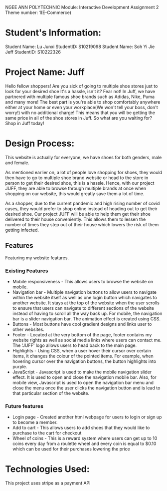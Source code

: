 NGEE ANN POLYTECHNIC
Module: Interactive Development
Assignment 2
Theme number: 1(E-Commerce)


# Student's Information:
Student Name: Lu Junxi
StudentID: S10219098
Student Name: Soh Yi Jie Jeff
StudentID: S10222326

# Project Name: Juff
Hello fellow shoppers! Are you sick of going to multiple shoe stores just to look for your desired shoe
It's a hassle, isn't it? Fear not! In Juff, we have partnered with multiple famous shoe brands such as
Adidas, Nike, Puma and many more!  The best part is you're able to shop comfortably anywhere either at
your home or even your workplace(We won't tell your boss, don't worry!) with no additional charge! This
means that you will be getting the same price in all of the shoe stores in Juff. So what are you
waiting for? Shop in Juff today!

# Design Process:
This website is actually for everyone, we have shoes for both genders, male and female.

As mentioned earlier on, a lot of people love shopping for shoes, they would then have to go to multiple
shoe brand website or head to the store in person to get their desired shoe, this is a hassle.
Hence, with our project JUFF, they are able to browse through multiple brands at once when shopping on
our website, this would greatly save them a lot of time.

As a shopper, due to the current pandemic and high rising number of covid cases, they would prefer to
shop online instead of heading out to get their desired shoe. Our project JUFF will be able to help them get their shoe delivered to their house conveniently. This allows them to lessen the number of times they step out of their house which lowers the risk of them getting infected.

## Features
Featuring my website features.
### Existing Features
- Mobile responsiveness - This allows users to browse the website on mobile. 
- Navigation bar - Multiple navigation buttons to allow users to navigate within the website itself as well as one login button which navigates to another website. It stays at the top of the website when the user scrolls to ensure that users can navigate to different sections of the website instead of having to scroll all the way back up. For mobile, the navigation bar is a slider navigation bar. The animation effect is created using CSS.
- Buttons - Most buttons have cool gradient designs and links user to other websites. 
- Footer - Located at the very bottom of the page, footer contains my website rights as well as social media links where users can contact me. The 'JUFF' logo allows users to head back to the main page.
- Highlights - Using CSS, when a user hover their cursor over certain items, it changes the colour of the pointed items. For example, when hovering cursor over the navigation buttons, the button highlights into purple.
- JavaScript - Javascript is used to make the mobile navigation slider effect. It is used to open and close the navigation mobile bar. Also, for mobile view, Javascript is used to open the navigation bar menu and close the menu once the user clicks the navigation button and is lead to that particular section of the website.
### Future features
- Login page - Created another html webpage for users to login or sign up to become a member.
- Add to cart - This allows users to add shoes that they would like to purchase to the cart for checkout
- Wheel of coins - This is a reward system where users can get up to 10 coins every day from a roulette wheel and every coin is equal to $0.10 which can be used for their purchases lowering the price
# Technologies Used:
This project uses stripe as a payment API
